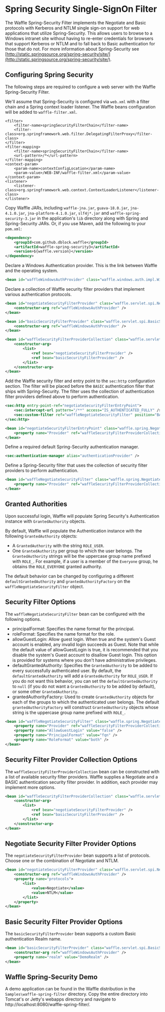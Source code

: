 Spring Security Single-SignOn Filter
====================================

The Waffle Spring-Security Filter implements the Negotiate and Basic protocols with Kerberos and NTLM single sign-on support for web applications that utilize Spring-Security. This allows users to browse to a Windows intranet site without having to re-enter credentials for browsers that support Kerberos or NTLM and to fall back to Basic authentication for those that do not. For more information about Spring-Security see [http://static.springsource.org/spring-security/site/](http://static.springsource.org/spring-security/site/). 

Configuring Spring Security
---------------------------

The following steps are required to configure a web server with the Waffle Spring-Security Filter. 

We'll assume that Spring-Security is configured via `web.xml` with a filter chain and a Spring context loader listener. The Waffle beans configuration will be added to `waffle-filter.xml`.
 
```
<filter>
    <filter-name>springSecurityFilterChain</filter-name>
    <filter-class>org.springframework.web.filter.DelegatingFilterProxy</filter-class>
</filter>
<filter-mapping>
    <filter-name>springSecurityFilterChain</filter-name>
    <url-pattern>/*</url-pattern>
</filter-mapping>
<context-param>
    <param-name>contextConfigLocation</param-name>
    <param-value>/WEB-INF/waffle-filter.xml</param-value> 
</context-param>
<listener>
    <listener-class>org.springframework.web.context.ContextLoaderListener</listener-class>
</listener>
```

Copy Waffle JARs, including `waffle-jna.jar`, `guava-18.0.jar`, `jna-4.1.0.jar`, `jna-platform-4.1.0.jar`, `slf4j*.jar` and `waffle-spring-security-3.jar` in the application's `lib` directory along with Spring and Spring-Security JARs. Or, if you use Maven, add the following to your `pom.xml`:

``` xml
<dependency>
    <groupId>com.github.dblock.waffle</groupId>
    <artifactId>waffle-spring-security3</artifactId>
    <version>${waffle.version}</version>
</dependency>            
```

Declare a Windows Authentication provider. This is the link between Waffle and the operating system. 

``` xml
<bean id="waffleWindowsAuthProvider" class="waffle.windows.auth.impl.WindowsAuthProviderImpl" />
```

Declare a collection of Waffle security filter providers that implement various authentication protocols. 

``` xml
<bean id="negotiateSecurityFilterProvider" class="waffle.servlet.spi.NegotiateSecurityFilterProvider">
    <constructor-arg ref="waffleWindowsAuthProvider" />
</bean>

<bean id="basicSecurityFilterProvider" class="waffle.servlet.spi.BasicSecurityFilterProvider">
    <constructor-arg ref="waffleWindowsAuthProvider" />
</bean>

<bean id="waffleSecurityFilterProviderCollection" class="waffle.servlet.spi.SecurityFilterProviderCollection">
    <constructor-arg>
        <list>
            <ref bean="negotiateSecurityFilterProvider" />               
            <ref bean="basicSecurityFilterProvider" />               
        </list>
    </constructor-arg>
</bean>
```

Add the Waffle security filter and entry point to the `sec:http` configuration section. The filter will be placed before the `BASIC` authentication filter that ships with Spring-Security. The filter uses the collection of authentication filter providers defined above to perform authentication. 

``` xml
<sec:http entry-point-ref="negotiateSecurityFilterEntryPoint">
    <sec:intercept-url pattern="/**" access="IS_AUTHENTICATED_FULLY" />
    <sec:custom-filter ref="waffleNegotiateSecurityFilter" position="BASIC_AUTH_FILTER" />
</sec:http>

<bean id="negotiateSecurityFilterEntryPoint" class="waffle.spring.NegotiateSecurityFilterEntryPoint">
    <property name="Provider" ref="waffleSecurityFilterProviderCollection" />
</bean>
```

Define a required default Spring-Security authentication manager. 

``` xml
<sec:authentication-manager alias="authenticationProvider" />
```

Define a Spring-Security filter that uses the collection of security filter providers to perform authentication. 

``` xml
<bean id="waffleNegotiateSecurityFilter" class="waffle.spring.NegotiateSecurityFilter">
    <property name="Provider" ref="waffleSecurityFilterProviderCollection" />
</bean>
```

Granted Authorities
-------------------

Upon successful login, Waffle will populate Spring Security's Authentication instance with `GrantedAuthority` objects. 

By default, Waffle will populate the Authentication instance with the following `GrantedAuthority` objects: 

* A `GrantedAuthority` with the string `ROLE_USER`. 
* One `GrantedAuthority` per group to which the user belongs. The `GrantedAuthority` strings will be the uppercase group name prefixed with `ROLE_`. For example, if a user is a member of the `Everyone` group, he obtains the `ROLE_EVERYONE` granted authority. 

The default behavior can be changed by configuring a different `defaultGrantedAuthority` and `grantedAuthorityFactory` on the `waffleNegotiateSecurityFilter` object. 

Security Filter Options
-----------------------

The `waffleNegotiateSecurityFilter` bean can be configured with the following options. 

* principalFormat: Specifies the name format for the principal.
* roleFormat: Specifies the name format for the role.
* allowGuestLogin: Allow guest login. When true and the system's Guest account is enabled, any invalid login succeeds as Guest. Note that while the default value of allowGuestLogin is true, it is recommended that you disable the system's Guest account to disallow Guest login. This option is provided for systems where you don't have administrative privileges. 
* defaultGrantedAuthority: Specifies the `GrantedAuthority` to be added to every successfully authenticated user. By default, the `defaultGrantedAuthority` will add a `GrantedAuthority` for `ROLE_USER`. If you do not want this behavior, you can set the `defaultGrantedAuthority` to `null` (if you do not want a `GrantedAuthority` to be added by default), or some other `GrantedAuthority`. 
* grantedAuthorityFactory: Used to create `GrantedAuthority` objects for each of the groups to which the authenticated user belongs. The default `grantedAuthorityFactory` will construct `GrantedAuthority` objects whose string is the uppercase group name prefixed with `ROLE_`. 

``` xml
<bean id="waffleNegotiateSecurityFilter" class="waffle.spring.NegotiateSecurityFilter">
    <property name="Provider" ref="waffleSecurityFilterProviderCollection" />
    <property name="AllowGuestLogin" value="false" />
    <property name="PrincipalFormat" value="fqn" />
    <property name="RoleFormat" value="both" />
</bean>
```
Security Filter Provider Collection Options
-------------------------------------------

The `waffleSecurityFilterProviderCollection` bean can be constructed with a list of available security filter providers. Waffle supplies a Negotiate and a BASIC authentication security filter provider. In addition, each provider may implement more options. 

``` xml
<bean id="waffleSecurityFilterProviderCollection" class="waffle.servlet.spi.SecurityFilterProviderCollection">
    <constructor-arg>
        <list>
            <ref bean="negotiateSecurityFilterProvider" />               
            <ref bean="basicSecurityFilterProvider" />               
        </list>
    </constructor-arg>
</bean>
```

Negotiate Security Filter Provider Options
------------------------------------------

The `negotiateSecurityFilterProvider` bean supports a list of protocols. Choose one or the combination of Negotiate and NTLM. 

``` xml
<bean id="negotiateSecurityFilterProvider" class="waffle.servlet.spi.NegotiateSecurityFilterProvider">
    <constructor-arg ref="waffleWindowsAuthProvider" />
    <property name="protocols">
        <list>
            <value>Negotiate</value>
            <value>NTLM</value>
        </list>
    </property>
</bean>
```

Basic Security Filter Provider Options
--------------------------------------

The `basicSecurityFilterProvider` bean supports a custom Basic authentication Realm name. 

``` xml
<bean id="basicSecurityFilterProvider" class="waffle.servlet.spi.BasicSecurityFilterProvider">
    <constructor-arg ref="waffleWindowsAuthProvider" />
    <property name="realm" value="DemoRealm" />
</bean>
```

Waffle Spring-Security Demo
---------------------------

A demo application can be found in the Waffle distribution in the `Samples\waffle-spring-filter` directory. Copy the entire directory into Tomcat's or Jetty's webapps directory and navigate to http://localhost:8080/waffle-spring-filter/. 
